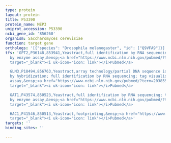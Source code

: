 ```yaml
---
type: protein
layout: protein
title: P53390
protein_name: MEP3
uniprot_accession: P53390
ncbi_gene_id: '856260'
organism: Saccharomyces cerevisiae
function: target gene
orthologs: '[{"species": "Drosophila melanogaster", "id": ["Q9VFA9"]}]'
tfs: 'GPT2,P36148,853941,Yeastract,full identification by RNA sequencing; tag visualisation
  by enzyme assay,&ensp;<a href="https://www.ncbi.nlm.nih.gov/pubmed/?term=24170807%5Buid%5D+OR+9234685%5Buid%5D+OR+29620523%5Buid%5D"
  target="_blank"><i uk-icon="icon: link"></i>Pubmed</a>

  GLN3,P18494,856763,Yeastract,array technology/partial DNA sequence identification
  by hybridization; full identification by RNA sequencing; tag visualisation by enzyme
  assay,&ensp;<a href="https://www.ncbi.nlm.nih.gov/pubmed/?term=20385592%5Buid%5D+OR+28964698%5Buid%5D+OR+9234685%5Buid%5D+OR+24170807%5Buid%5D"
  target="_blank"><i uk-icon="icon: link"></i>Pubmed</a>

  GAT1,P43574,850523,Yeastract,full identification by RNA sequencing; tag visualisation
  by enzyme assay,&ensp;<a href="https://www.ncbi.nlm.nih.gov/pubmed/?term=24170807%5Buid%5D+OR+9234685%5Buid%5D+OR+29620523%5Buid%5D"
  target="_blank"><i uk-icon="icon: link"></i>Pubmed</a>

  HAC1,P41546,850513,Yeastract,footprinting,&ensp;<a href="https://www.ncbi.nlm.nih.gov/pubmed/?term=30016623%5Buid%5D+OR+24170807%5Buid%5D"
  target="_blank"><i uk-icon="icon: link"></i>Pubmed</a>'
targets: ''
binding_sites: ''

---
```

